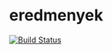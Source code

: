 # eredmenyek

[![Build Status](https://travis-ci.org/RenesansJG/eredmenyek.svg?branch=master)](https://travis-ci.org/RenesansJG/eredmenyek)
